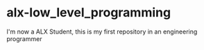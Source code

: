 # alx-low_level_programming
I'm now a ALX Student, this is my first repository in an engineering programmer
